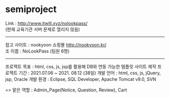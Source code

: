 # semiproject

Link : http://www.itwill.xyz/nolookpass/ <br>
(현재 교육기관 서버 문제로 열리지 않음)

-------------------------------------------------------------------------------------

참고 사이트 : nookyoon 쇼핑몰 http://nookyoon.kr/ <br>
조 이름 : NoLookPass (팀원 6명) <br>

-------------------------------------------------------------------------------------

프로젝트 목표 : html, css, js, jsp를 활용해 DB와 연동 가능한 템플릿 사이트 제작
프로젝트 기간 : 2021.07.06 ~ 2021. 08.12 (38일)
개발 언어 : html, css, js, jQuery, jsp, Oracle
개발 환경 : Eclipse, SQL Developer, Apache Tomcat v9.0, SVN

=> 맡은 역할 : Admin_Page(Notice, Question, Review), Cart
